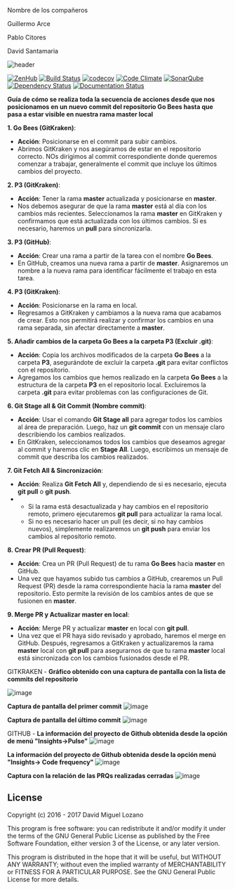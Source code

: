 Nombre de los compañeros

Guillermo Arce

Pablo Citores

David Santamaria


![header](https://cloud.githubusercontent.com/assets/6546265/22174630/785cdf04-dfe3-11e6-8cf4-024e8dc1c051.png)

[![ZenHub](https://raw.githubusercontent.com/ZenHubIO/support/master/zenhub-badge.png)](https://zenhub.com)
[![Build Status](https://travis-ci.org/davidmigloz/go-bees.svg?branch=master)](https://travis-ci.org/davidmigloz/go-bees)
[![codecov](https://codecov.io/gh/davidmigloz/go-bees/branch/master/graph/badge.svg)](https://codecov.io/gh/davidmigloz/go-bees)
[![Code Climate](https://codeclimate.com/github/davidmigloz/go-bees/badges/gpa.svg)](https://codeclimate.com/github/davidmigloz/go-bees)
[![SonarQube](https://sonarqube.com/api/badges/gate?key=go-bees)](https://sonarqube.com/component_measures/?id=go-bees)
[![Dependency Status](https://www.versioneye.com/user/projects/57f7b19e823b88004e06ad33/badge.svg?style=flat-square)](https://www.versioneye.com/user/projects/57f7b19e823b88004e06ad33)
[![Documentation Status](https://readthedocs.org/projects/go-bees/badge/?version=develop)](http://go-bees.readthedocs.io/es/develop/?badge=develop)

**Guía de cómo se realiza toda la secuencia de acciones desde que nos posicionamos en un nuevo commit del repositorio Go Bees hasta que pasa a estar visible en nuestra rama master local**

 **1. Go Bees (GitKraken)**:
   - **Acción**: Posicionarse en el commit para subir cambios.
   - Abrimos GitKraken y nos asegúramos de estar en el repositorio correcto. NOs dirigimos al commit correspondiente donde queremos comenzar a trabajar, generalmente el commit que incluye los últimos cambios del proyecto.

 **2. P3 (GitKraken)**:
   - **Acción**: Tener la rama **master** actualizada y posicionarse en **master**.
   - Nos debemos asegurar de que la rama **master** está al día con los cambios más recientes. Seleccionamos la rama **master** en GitKraken y confirmamos que está actualizada con los últimos cambios. Si es necesario, haremos un **pull** para sincronizarla.

 **3. P3 (GitHub)**:
   - **Acción**: Crear una rama a partir de la tarea con el nombre **Go Bees**.
   - En GitHub, creamos una nueva rama a partir de **master**. Asignaremos un nombre a la nueva rama para identificar fácilmente el trabajo en esta tarea.

 **4. P3 (GitKraken)**:
   - **Acción**: Posicionarse en la rama en local.
   - Regresamos a GitKraken y cambiamos a la nueva rama que acabamos de crear. Esto nos permitirá realizar y confirmar los cambios en una rama separada, sin afectar directamente a **master**.

 **5. Añadir cambios de la carpeta Go Bees a la carpeta P3 (Excluir .git)**:
   - **Acción**: Copia los archivos modificados de la carpeta **Go Bees** a la carpeta **P3**, asegurándote de excluir la carpeta **.git** para evitar conflictos con el repositorio.
   - Agregamos los cambios que hemos realizado en la carpeta **Go Bees** a la estructura de la carpeta **P3** en el repositorio local. Excluiremos la carpeta **.git** para evitar problemas con las configuraciones de Git.

 **6. Git Stage all & Git Commit (Nombre commit)**:
   - **Acción**: Usar el comando **Git Stage all** para agregar todos los cambios al área de preparación. Luego, haz un **git commit** con un mensaje claro describiendo los cambios realizados.
   - En GitKraken, seleccionamos todos los cambios que deseamos agregar al commit y haremos clic en **Stage All**. Luego, escribimos un mensaje de commit que describa los cambios realizados.

 **7. Git Fetch All & Sincronización**:
   - **Acción**: Realiza **Git Fetch All** y, dependiendo de si es necesario, ejecuta **git pull** o **git push**.
   - 
     - Si la rama está desactualizada y hay cambios en el repositorio remoto, primero ejecutaremos **git pull** para actualizar la rama local.
     - Si no es necesario hacer un pull (es decir, si no hay cambios nuevos), simplemente realizaremos un **git push** para enviar los cambios al repositorio remoto.

 **8. Crear PR (Pull Request)**:
   - **Acción**: Crea un PR (Pull Request) de tu rama **Go Bees** hacia **master** en GitHub.
   - Una vez que hayamos subido tus cambios a GitHub, crearemos un Pull Request (PR) desde la rama correspondiente hacia la rama **master** del repositorio. Esto permite la revisión de los cambios antes de que se fusionen en **master**.

 **9. Merge PR y Actualizar master en local**:
   - **Acción**: Merge PR y actualizar **master** en local con **git pull**.
   - Una vez que el PR haya sido revisado y aprobado, haremos el merge en GitHub. Después, regresamos a GitKraken y actualizaremos la rama **master** local con **git pull** para asegurarnos de que tu rama **master** local está sincronizada con los cambios fusionados desde el PR.



GITKRAKEN - 
**Gráfico obtenido con una captura de pantalla con la lista de commits del repositorio**

![image](https://github.com/user-attachments/assets/2248386a-0a12-433f-916f-ba4662adb3a2)




**Captura de pantalla del primer commit**
![image](https://github.com/user-attachments/assets/963f7fd8-e3c7-46cd-8aa6-34c78788f538)


**Captura de pantalla del último commit**
![image](https://github.com/user-attachments/assets/f8adb574-6e25-4a5f-bbb8-f10b27a404dd)



GITHUB - **La información del proyecto de Github obtenida desde la opción de menú "Insights→Pulse"**
![image](https://github.com/user-attachments/assets/6d8adb1a-0227-47fe-9c50-f1c263a528da)

**La información del proyecto de Github obtenida desde la opción menú "Insights→ Code frequency"**
![image](https://github.com/user-attachments/assets/f701d087-961d-4cc5-85bb-cbeff9b07705)

**Captura con la relación de las PRQs realizadas cerradas**
![image](https://github.com/user-attachments/assets/6782e03f-dbde-4048-8d8f-6b0e3426c074)






## License

Copyright (c) 2016 - 2017 David Miguel Lozano

This program is free software: you can redistribute it and/or modify
it under the terms of the GNU General Public License as published by
the Free Software Foundation, either version 3 of the License, or
any later version.

This program is distributed in the hope that it will be useful,
but WITHOUT ANY WARRANTY; without even the implied warranty of
MERCHANTABILITY or FITNESS FOR A PARTICULAR PURPOSE. See the
GNU General Public License for more details.
